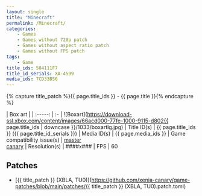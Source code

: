 ```yaml
---
layout: single
title: "Minecraft"
permalink: /Minecraft/
categories:
    - Games
    - Games without 720p patch
    - Games without aspect ratio patch
    - Games without FPS patch
tags:
    - Game
title_ids: 584111F7
title_id_serials: XA-4599
media_ids: 7CD33B56
---
```

{% capture title_patch %}{{ page.title_ids }} - {{ page.title }}{% endcapture %}

| Box art                     |
| :-----:                     | :-
| ![Boxart](https://download-ssl.xbox.com/content/images/66acd000-77fe-1000-9115-d802{{ page.title_ids | downcase }}/1033/boxartlg.jpg)
| Title ID(s)                 | {{ page.title_ids }} ({{ page.title_id_serials }})
| Media ID(s)                 | {{ page.media_ids }}
| Game compatibility issue(s) | [master](https://github.com/xenia-project/game-compatibility/issues/29)<br>[canary](https://github.com/xenia-canary/game-compatibility/issues/88)
| Resolution(s)               | ####x###
| FPS                         | 60

## Patches
* [{{ title_patch }} (XBLA, TU0)](https://github.com/xenia-canary/game-patches/blob/main/patches/{{ title_patch }} (XBLA, TU0).patch.toml)
